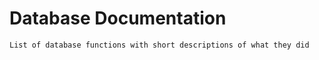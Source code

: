 # Database Documentation
```
List of database functions with short descriptions of what they did
```

